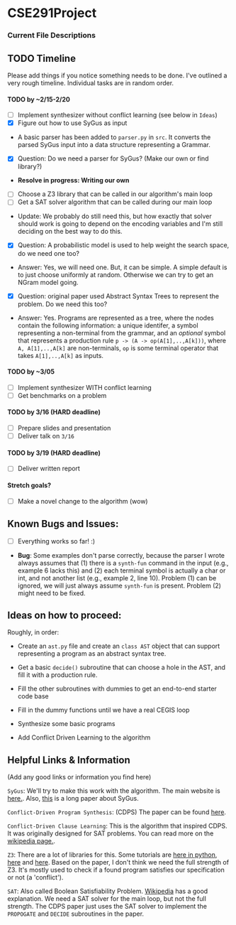 # CSE291Project

### Current File Descriptions


## TODO Timeline
Please add things if you notice something needs to be done. I've outlined a very rough timeline. Individual tasks are in random order.

#### TODO by ~2/15-2/20
- [ ] Implement synthesizer without conflict learning (see below in `Ideas`)
- [x] Figure out how to use SyGus as input
- A basic parser has been added to `parser.py` in `src`.
  It converts the parsed SyGus input into a data structure representing a Grammar.
- [x] Question: Do we need a parser for SyGus? (Make our own or find library?)
- **Resolve in progress: Writing our own**
- [ ] Choose a Z3 library that can be called in our algorithm's main loop
- [ ] Get a SAT solver algorithm that can be called during our main loop
- Update: We probably do still need this, but how exactly that solver should work is going to
  depend on the encoding variables and I'm still deciding on the best way to do this.
- [x] Question: A probabilistic model is used to help weight the search space, do we need one too?
- Answer: Yes, we will need one. But, it can be simple. 
  A simple default is to just choose uniformly at random.
  Otherwise we can try to get an NGram model going.
- [x] Question: original paper used Abstract Syntax Trees to represent the problem. Do we need this too?
- Answer: Yes. Programs are represented as a tree, where the nodes contain the following information:
  a unique identifer, a symbol representing a non-terminal from the grammar, and an *optional* symbol that represents
  a production rule `p -> (A -> op(A[1],..,A[k]))`, where `A, A[1],..,A[k]` are non-terminals, `op`
  is some terminal operator that takes `A[1],..,A[k]` as inputs.

#### TODO by ~3/05
- [ ] Implement synthesizer WITH conflict learning
- [ ] Get benchmarks on a problem
#### TODO by 3/16 (HARD deadline)
- [ ] Prepare slides and presentation
- [ ] Deliver talk on `3/16`
#### TODO by 3/19 (HARD deadline)
- [ ] Deliver written report

#### Stretch goals?
- [ ] Make a novel change to the algorithm (wow)



## Known Bugs and Issues:

- [ ] Everything works so far! :)
* **Bug**: Some examples don't parse correctly, because the parser I wrote 
always assumes that (1) there is a `synth-fun` command in the input (e.g., example
  6 lacks this) and (2) each terminal symbol is actually a char or int,
  and not another list (e.g., example 2, line 10). Problem (1) can be ignored,
  we will just always assume `synth-fun` is present. Problem (2) might need to be fixed.
  
  
## Ideas on how to proceed:
Roughly, in order:
* Create an `ast.py` file and create an `class AST` object that can support
representing a program as an abstract syntax tree.
  
* Get a basic `decide()` subroutine that can choose a hole in the AST, and fill
it with a production rule.
  
* Fill the other subroutines with dummies to get an end-to-end starter code base

* Fill in the dummy functions until we have a real CEGIS loop

* Synthesize some basic programs

* Add Conflict Driven Learning to the algorithm

## Helpful Links & Information

(Add any good links or information you find here)

`SyGus`: We'll try to make this work with the algorithm. The main website is [here.](https://sygus.org/). Also, [this](https://sygus.org/assets/pdf/Journal_SyGuS.pdf) is a long paper about SyGus.

`Conflict-Driven Program Synthesis`: (CDPS) The paper can be found [here](https://dl.acm.org/doi/10.1145/3192366.3192382).

`Conflict-Driven Clause Learning`: This is the algorithm that inspired CDPS. It was originally designed for SAT problems. You can read more on the [wikipedia page.](https://en.wikipedia.org/wiki/Conflict-driven_clause_learning).

`Z3`: There are a lot of libraries for this. Some tutorials are [here in python](https://ericpony.github.io/z3py-tutorial/guide-examples.htm), [here](https://rise4fun.com/z3/tutorial) and [here](https://theory.stanford.edu/~nikolaj/programmingz3.html). Based on the paper, I don't think we need the full strength of Z3. It's mostly used to check if a found program satisfies our specification or not (a 'conflict').

`SAT`: Also called Boolean Satisfiability Problem. [Wikipedia](https://en.wikipedia.org/wiki/Boolean_satisfiability_problem) has a good explanation. We need a SAT solver for the main loop, but not the full strength. The CDPS paper just uses the SAT solver to implement the `PROPOGATE` and `DECIDE` subroutines in the paper.
